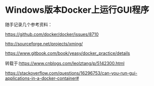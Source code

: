 # Windows版本Docker上运行GUI程序

随手记录几个参考资料：

https://github.com/docker/docker/issues/8710

http://sourceforge.net/projects/xming/

https://www.gitbook.com/book/yeasy/docker_practice/details

转载于:https://www.cnblogs.com/leolztang/p/5142300.html



https://stackoverflow.com/questions/16296753/can-you-run-gui-applications-in-a-docker-container#